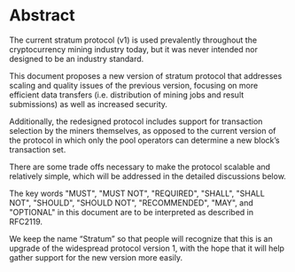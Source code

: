 # Abstract
The current stratum protocol (v1) is used prevalently throughout the cryptocurrency mining industry today, but it was never intended nor designed to be an industry standard.   

This document proposes a new version of stratum protocol that addresses scaling and quality issues of the previous version, focusing on more efficient data transfers (i.e. distribution of mining jobs and result submissions) as well as increased security.

Additionally, the redesigned protocol includes support for transaction selection by the miners themselves, as opposed to the current version of the protocol in which only the pool operators can determine a new block’s transaction set.

There are some trade offs necessary to make the protocol scalable and relatively simple, which will be addressed in the detailed discussions below.

The key words "MUST", "MUST NOT", "REQUIRED", "SHALL", "SHALL NOT", "SHOULD", "SHOULD NOT", "RECOMMENDED", "MAY", and "OPTIONAL" in this document are to be interpreted as described in RFC2119.

We keep the name “Stratum” so that people will recognize that this is an upgrade of the widespread protocol version 1, with the hope that it will help gather support for the new version more easily. 
